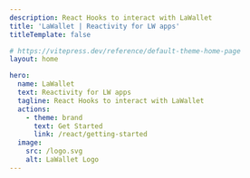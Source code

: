 ```yaml
---
description: React Hooks to interact with LaWallet
title: 'LaWallet | Reactivity for LW apps'
titleTemplate: false

# https://vitepress.dev/reference/default-theme-home-page
layout: home

hero:
  name: LaWallet
  text: Reactivity for LW apps
  tagline: React Hooks to interact with LaWallet
  actions:
    - theme: brand
      text: Get Started
      link: /react/getting-started
  image:
    src: /logo.svg
    alt: LaWallet Logo
---
```

